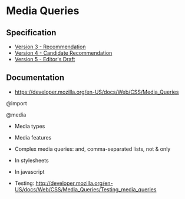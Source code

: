 # Media Queries

## Specification

* [Version 3 - Recommendation](https://drafts.csswg.org/mediaqueries-3/)
* [Version 4 - Candidate Recommendation](https://drafts.csswg.org/mediaqueries-4/)
* [Version 5 - Editor's Draft](https://drafts.csswg.org/mediaqueries-5/)

## Documentation

* https://developer.mozilla.org/en-US/docs/Web/CSS/Media_Queries


@import

@media
  - Media types
  - Media features
  - Complex media queries: and, comma-separated lists, not & only

- In stylesheets
- In javascript

- Testing: http://developer.mozilla.org/en-US/docs/Web/CSS/Media_Queries/Testing_media_queries